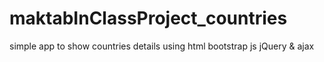 # maktabInClassProject_countries
simple app to show countries details using html bootstrap js jQuery &amp; ajax

